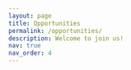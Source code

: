 ```yaml
---
layout: page
title: Opportunities
permalink: /opportunities/
description: Welcome to join us!
nav: true
nav_order: 4
---
```

